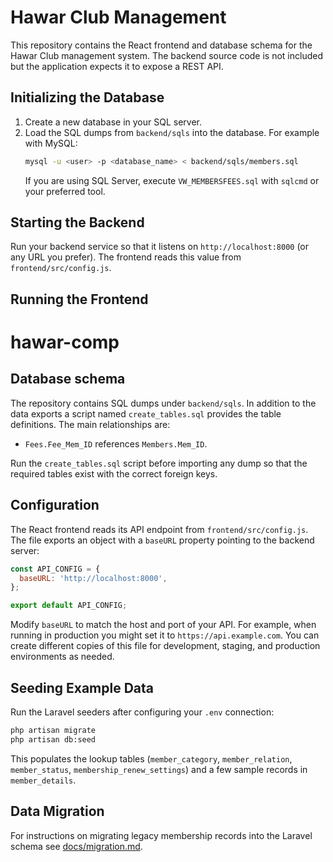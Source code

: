  
# Hawar Club Management

This repository contains the React frontend and database schema for the Hawar Club management system. The backend source code is not included but the application expects it to expose a REST API.

## Initializing the Database

1. Create a new database in your SQL server.
2. Load the SQL dumps from `backend/sqls` into the database. For example with MySQL:
   ```bash
   mysql -u <user> -p <database_name> < backend/sqls/members.sql
   ```
   If you are using SQL Server, execute `VW_MEMBERSFEES.sql` with `sqlcmd` or your preferred tool.

## Starting the Backend

Run your backend service so that it listens on `http://localhost:8000` (or any URL you prefer). The frontend reads this value from `frontend/src/config.js`.

## Running the Frontend
 
# hawar-comp

 
## Database schema

The repository contains SQL dumps under `backend/sqls`. In addition to the data exports a script named `create_tables.sql` provides the table definitions. The main relationships are:

- `Fees.Fee_Mem_ID` references `Members.Mem_ID`.

Run the `create_tables.sql` script before importing any dump so that the required tables exist with the correct foreign keys.

## Configuration

The React frontend reads its API endpoint from `frontend/src/config.js`. The file exports an object with a `baseURL` property pointing to the backend server:

```javascript
const API_CONFIG = {
  baseURL: 'http://localhost:8000',
};

export default API_CONFIG;
```

Modify `baseURL` to match the host and port of your API. For example, when running in production you might set it to `https://api.example.com`. You can create different copies of this file for development, staging, and production environments as needed.

## Seeding Example Data

Run the Laravel seeders after configuring your `.env` connection:

```bash
php artisan migrate
php artisan db:seed
```

This populates the lookup tables (`member_category`, `member_relation`, `member_status`, `membership_renew_settings`) and a few sample records in `member_details`.


## Data Migration

For instructions on migrating legacy membership records into the Laravel schema see [docs/migration.md](docs/migration.md).

